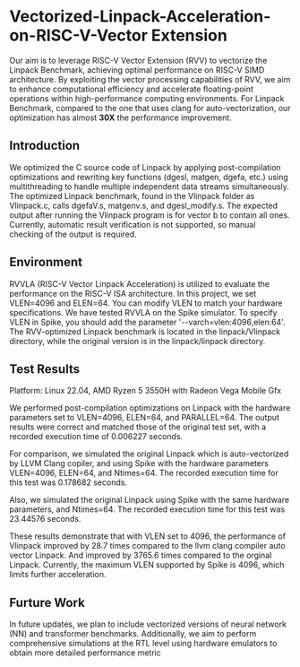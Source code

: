 # Vectorized-Linpack-Acceleration-on-RISC-V-Vector Extension
Our aim is to leverage RISC-V Vector Extension (RVV) to vectorize the Linpack Benchmark, achieving optimal performance on RISC-V SIMD architecture. By exploiting the vector processing capabilities of RVV, we aim to enhance computational efficiency and accelerate floating-point operations within high-performance computing environments.
For Linpack Benchmark, compared to the one that uses clang for auto-vectorization, our optimization has almost **30X** the performance improvement.

## Introduction
We optimized the C source code of Linpack by applying post-compilation optimizations and rewriting key functions (dgesl, matgen, dgefa, etc.) using multithreading to handle multiple independent data streams simultaneously. The optimized Linpack benchmark, found in the Vlinpack folder as Vlinpack.c, calls dgefaV.s, matgenv.s, and dgesl_modify.s. The expected output after running the Vlinpack program is for vector b to contain all ones. Currently, automatic result verification is not supported, so manual checking of the output is required.


## Environment
RVVLA (RISC-V Vector Linpack Acceleration) is utilized to evaluate the performance on the RISC-V ISA architecture. In this project, we set VLEN=4096 and ELEN=64. You can modify VLEN to match your hardware specifications. We have tested RVVLA on the Spike simulator. To specify VLEN in Spike, you should add the parameter '--varch=vlen:4096,elen:64'. The RVV-optimized Linpack benchmark is located in the linpack/Vlinpack directory, while the original version is in the linpack/linpack directory.

## Test Results
Platform: Linux 22.04, AMD Ryzen 5 3550H with Radeon Vega Mobile Gfx

We performed post-compilation optimizations on Linpack with the hardware parameters set to VLEN=4096, ELEN=64, and PARALLEL=64. The output results were correct and matched those of the original test set, with a recorded execution time of 0.006227 seconds.

For comparison, we simulated the original Linpack which is auto-vectorized by LLVM Clang copiler, and using Spike with the hardware parameters VLEN=4096, ELEN=64, and Ntimes=64. The recorded execution time for this test was 0.178682 seconds.

Also, we simulated the original Linpack using Spike with the same hardware parameters, and Ntimes=64. The recorded execution time for this test was 23.44576 seconds.


These results demonstrate that with VLEN set to 4096, the performance of Vlinpack improved by 28.7 times compared to the llvm clang compiler auto vector Linpack. And improved by 3765.6 times compared to the orginal Linpack. Currently, the maximum VLEN supported by Spike is 4096, which limits further acceleration.
## Furture Work
In future updates, we plan to include vectorized versions of neural network (NN) and transformer benchmarks. Additionally, we aim to perform comprehensive simulations at the RTL level using hardware emulators to obtain more detailed performance metric

